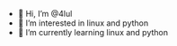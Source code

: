 - 👋 Hi, I’m @4lul
- 👀 I’m interested in linux and python
- 🌱 I’m currently learning linux and python


<!---
4lul/4lul is a ✨ special ✨ repository because its `README.md` (this file) appears on your GitHub profile.
You can click the Preview link to take a look at your changes.
--->
